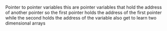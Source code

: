 Pointer to pointer variables this are pointer variables that hold the address of another pointer so the first pointer holds the address of the first pointer while the second holds the address of the variable also get to learn two dimensional arrays
